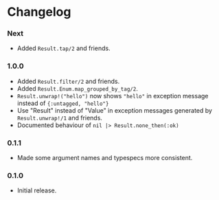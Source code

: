 # Changelog

### Next

* Added `Result.tap/2` and friends.

### 1.0.0

* Added `Result.filter/2` and friends.
* Added `Result.Enum.map_grouped_by_tag/2`.
* `Result.unwrap!("hello")` now shows `"hello"` in exception message instead of
  `{:untagged, "hello"}`
* Use "Result" instead of "Value" in exception messages generated by
  `Result.unwrap!/1` and friends.
* Documented behaviour of `nil |> Result.none_then(:ok)`

### 0.1.1

* Made some argument names and typespecs more consistent.

### 0.1.0

* Initial release.

